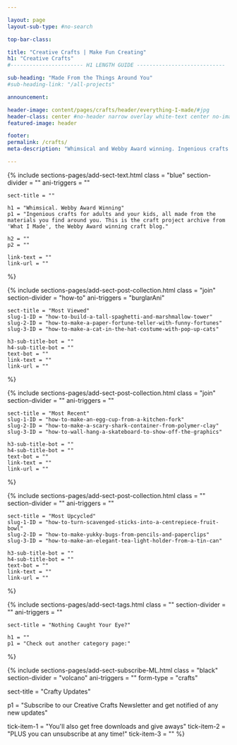 ```yaml
---

layout: page
layout-sub-type: #no-search

top-bar-class:

title: "Creative Crafts | Make Fun Creating"
h1: "Creative Crafts"
#----------------------- H1 LENGTH GUIDE ----------------------------

sub-heading: "Made From the Things Around You"
#sub-heading-link: "/all-projects"

announcement:

header-image: content/pages/crafts/header/everything-I-made/#jpg
header-class: center #no-header narrow overlay white-text center no-image no-card no-header
featured-image: header

footer:
permalink: /crafts/
meta-description: "Whimsical and Webby Award winning. Ingenious crafts for adults and your kids, all made from the materials you find around you. Project archive from 'What I Made', the Webby Award winning craft blog."

---
```




<!-- SECTION TEXT -->
{% include sections-pages/add-sect-text.html
	class = "blue"
	section-divider = ""
	ani-triggers = ""

	sect-title = ""
	
	h1 = "Whimsical. Webby Award Winning"
	p1 = "Ingenious crafts for adults and your kids, all made from the materials you find around you. This is the craft project archive from 'What I Made', the Webby Award winning craft blog."
	
	h2 = ""
	p2 = ""
	
	link-text = ""
	link-url = ""
%}



<!-- SECTION COLLECTION [BY POST SLUG] -->
{% include sections-pages/add-sect-post-collection.html
	class = "join"
	section-divider = "how-to"
	ani-triggers = "burglarAni"

	sect-title = "Most Viewed"
	slug-1-ID = "how-to-build-a-tall-spaghetti-and-marshmallow-tower"
	slug-2-ID = "how-to-make-a-paper-fortune-teller-with-funny-fortunes"
	slug-3-ID = "how-to-make-a-cat-in-the-hat-costume-with-pop-up-cats"

	h3-sub-title-bot = ""
	h4-sub-title-bot = ""
	text-bot = ""
	link-text = ""
	link-url = ""
%}



<!-- SECTION COLLECTION [BY POST SLUG] -->
{% include sections-pages/add-sect-post-collection.html
	class = "join"
	section-divider = ""
	ani-triggers = ""

	sect-title = "Most Recent"
	slug-1-ID = "how-to-make-an-egg-cup-from-a-kitchen-fork"
	slug-2-ID = "how-to-make-a-scary-shark-container-from-polymer-clay"
	slug-3-ID = "how-to-wall-hang-a-skateboard-to-show-off-the-graphics"

	h3-sub-title-bot = ""
	h4-sub-title-bot = ""
	text-bot = ""
	link-text = ""
	link-url = ""
%}


<!-- SECTION COLLECTION [BY POST SLUG] -->
{% include sections-pages/add-sect-post-collection.html
	class = ""
	section-divider = ""
	ani-triggers = ""

	sect-title = "Most Upcycled"
	slug-1-ID = "how-to-turn-scavenged-sticks-into-a-centrepiece-fruit-bowl"
	slug-2-ID = "how-to-make-yukky-bugs-from-pencils-and-paperclips"
	slug-3-ID = "how-to-make-an-elegant-tea-light-holder-from-a-tin-can"

	h3-sub-title-bot = ""
	h4-sub-title-bot = ""
	text-bot = ""
	link-text = ""
	link-url = ""
%}



<!-- SECTION TAGS -->
{% include sections-pages/add-sect-tags.html
	class = ""
	section-divider = ""
	ani-triggers = ""

	sect-title = "Nothing Caught Your Eye?"

	h1 = ""
	p1 = "Check out another category page:"
%}



<!-- SECTION SUBSCRIBE -->
{% include sections-pages/add-sect-subscribe-ML.html
  class = "black"
  section-divider = "volcano"
  ani-triggers = ""
  form-type = "crafts"

  sect-title = "Crafty Updates"

  p1 = "Subscribe to our Creative Crafts Newsletter and get notified of any new updates"
  
  tick-item-1 = "You'll also get free downloads and give aways"
  tick-item-2 = "PLUS you can unsubscribe at any time!"
  tick-item-3 = ""
%}







